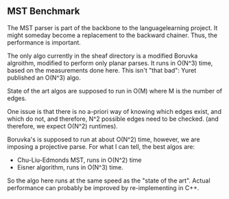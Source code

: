 
MST Benchmark
-------------
The MST parser is part of the backbone to the languagelearning project.
It might someday become a replacement to the backward chainer. Thus,
the performance is important.

The only algo currently in the sheaf directory is a modified Boruvka
algroithm, modified to perform only planar parses.  It runs in O(N^3)
time, based on the measurements done here.  This isn't "that bad": Yuret
published an O(N^3) algo.

State of the art algos are supposed to run in O(M) where M is the number
of edges.

One issue is that there is no a-priori way of knowing which edges exist,
and which do not, and therefore, N^2 possible edges need to be checked.
(and therefore, we expect O(N^2) runtimes).

Boruvka's is supposed to run at about O(N^2) time, however, we are
imposing a projective parse.  For what I can tell, the best algos are:

* Chu-Liu-Edmonds MST, runs in O(N^2) time
* Eisner algorithm, runs in O(N^3) time.

So the algo here runs at the same speed as the "state of the art".
Actual performance can probably be improved by re-implementing in C++.
